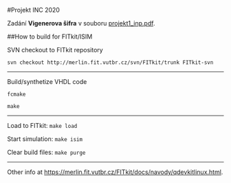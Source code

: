 #Projekt INC 2020

Zadání **Vigenerova šifra** v souboru [projekt1_inp.pdf](https://github.com/tommilostny/INP_2020/blob/master/projekt1_inp.pdf).

##How to build for FITkit/ISIM

SVN checkout to FITkit repository

`svn checkout http://merlin.fit.vutbr.cz/svn/FITkit/trunk FITkit-svn`

---

Build/synthetize VHDL code

`fcmake`

`make`

---

Load to FITkit: `make load`

Start simulation: `make isim`

Clear build files: `make purge`

---

Other info at <https://merlin.fit.vutbr.cz/FITkit/docs/navody/qdevkitlinux.html>.

